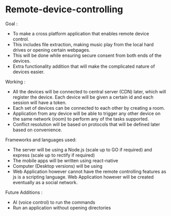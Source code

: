 # Remote-device-controlling

Goal : <br/>

* To make a cross platform application that enables remote device control. <br/>
* This includes file extraction, making music play from the local hard drives or opening certain webpages. <br/>
* This will be done while ensuring secure consent from both ends of the devices. <br/>
* Extra functionality addition that will make the complicated nature of devices easier. <br/>

Working : <br/>

* All the devices will be connected to central server (CDN) later, which will register the device. Each device will be given a certain id and each session will have a token.
* Each set of devices can be connected to each other by creating a room.
* Application from any device will be able to trigger any other device on the same network (room) to perform any of the tasks supported.
* Conflict resolution will be based on protocols that will be defined later based on convenience.

Frameworks and languages used: <br/>

* The server will be using a Node.js (scale up to GO if required) and express (scale up to rectify if required)
* The mobile apps will be written using react-native
* Computer (Desktop versions) will be using
* Web Application however cannot have the remote controlling features as js is a scripting language. Web Application however will be created eventually as a social network.


Future Additions :

* AI (voice control) to run the commands
* Run an application without opening directories